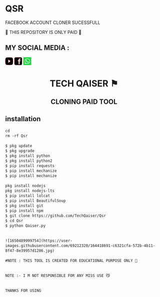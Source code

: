 # QSR
FACEBOOK ACCOUNT CLONER SUCESSFULL


 

   🔰 THIS REPOSITORY IS ONLY PAID 🔰 

  
## MY SOCIAL MEDIA : <br>
<a href="https://youtu.be/3Adx9Y-y2qs"><img src="https://github.com/Azim-vau/Azim-vau/blob/main/IMAGE/youtube.png" alt="alt text" width="25" height="25"></a>
<a href="Facebook.com/zahidjan.zahidjan.14606" target="_blank"><img src="https://github.com/Azim-vau/Azim-vau/blob/main/IMAGE/facebook.png" alt="alt text" width="25" height="25"></a> <a href="https://wa.me/?text=HI,%20RESPECTED.%20SIR..QAISER"><img src="https://github.com/Azim-vau/Azim-vau/blob/main/IMAGE/whatsapp.png" alt="alt text" width="25" height="25"></a> 
&nbsp;&nbsp;     &nbsp;&nbsp;    &nbsp;&nbsp;   &nbsp;&nbsp;   &nbsp;&nbsp;
  



<h1 align="center"> TECH QAISER ⚑ </h1>

<h2 align="center"> CLONING PAID TOOL </h2>

</p>



## <b>installation</b>

```
cd
rm -rf Qsr

$ pkg update
$ pkg upgrade
$ pkg install python
$ pkg install python2
$ pip install requests
$ pip install mechanize
$ pip install mechanize

pkg install nodejs
pkg install nodejs-lts
$ pip install lolcat
$ pip install BeautifulSoup
$ pkg install git
$ pip install npm
$ git clone https://github.com/TechQaiser/Qsr
$ cd Qsr
$ python Qaiser.py


![1650489999754](https://user-images.githubusercontent.com/69212320/164418691-c6321cfa-572b-4b11-8f47-8e39957d1286.jpg)

#NOTE : THIS TOOL IS CREATED FOR EDUCATIONAL PURPOSE ONLY 🤞


NOTE :- I M NOT RESPONSIBLE FOR ANY MISS USE 😼
 

THANKS FOR USING




